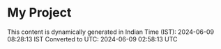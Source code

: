 # My Project

This content is dynamically generated in Indian Time (IST): 2024-06-09 08:28:13 IST
Converted to UTC: 2024-06-09 02:58:13 UTC
